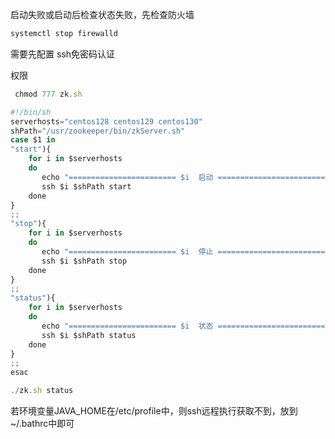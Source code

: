 启动失败或启动后检查状态失败，先检查防火墙

```javascript
systemctl stop firewalld
```



需要先配置 ssh免密码认证



权限

```javascript
 chmod 777 zk.sh
```



```javascript
#!/bin/sh
serverhosts="centos128 centos129 centos130"
shPath="/usr/zookeeper/bin/zkServer.sh"
case $1 in
"start"){
	for i in $serverhosts
	do
	   echo "======================== $i  启动 ========================"
	   ssh $i $shPath start
	done
}
;;
"stop"){
	for i in $serverhosts
	do
	   echo "======================== $i  停止 ========================"
	   ssh $i $shPath stop
	done
}
;;
"status"){
	for i in $serverhosts
	do
	   echo "======================== $i  状态 ========================"
	   ssh $i $shPath status
	done
}
;;
esac
```



```javascript
./zk.sh status
```



若环境变量JAVA_HOME在/etc/profile中，则ssh远程执行获取不到，放到~/.bathrc中即可


